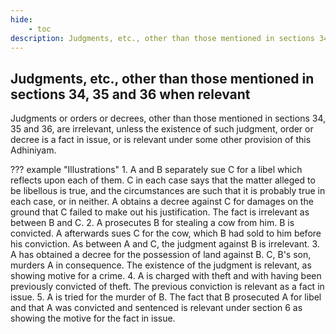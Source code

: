 ```yaml
---
hide:
    - toc
description: Judgments, etc., other than those mentioned in sections 34, 35 and 36 when relevant
---
```


## Judgments, etc., other than those mentioned in sections 34, 35 and 36 when relevant

Judgments or orders or decrees, other than those mentioned in sections 34, 35 and 36, are irrelevant, unless the existence of such judgment, order or decree is a fact in issue, or is relevant under some other provision of this Adhiniyam.

??? example "Illustrations"
    1. A and B separately sue C for a libel which reflects upon each of them. C in each case says that the matter alleged to be libellous is true, and the circumstances are such that it is probably true in each case, or in neither. A obtains a decree against C for damages on the ground that C failed to make out his justification. The fact is irrelevant as between B and C.
    2. A prosecutes B for stealing a cow from him. B is convicted. A afterwards sues C for the cow, which B had sold to him before his conviction. As between A and C, the judgment against B is irrelevant.
    3. A has obtained a decree for the possession of land against B. C, B's son, murders A in consequence. The existence of the judgment is relevant, as showing motive for a crime.
    4. A is charged with theft and with having been previously convicted of theft. The previous conviction is relevant as a fact in issue.
    5. A is tried for the murder of B. The fact that B prosecuted A for libel and that A was convicted and sentenced is relevant under section 6 as showing the motive for the fact in issue.
